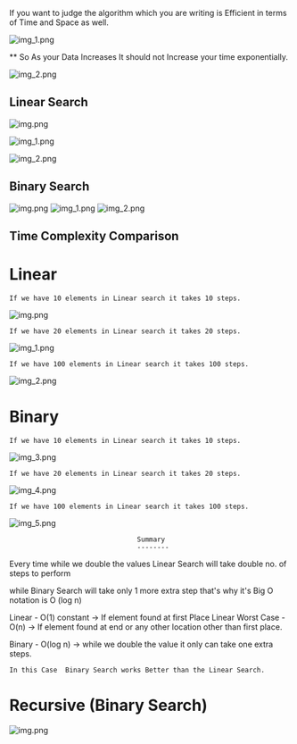 
If you want to judge the algorithm which you are writing is Efficient in terms of Time and Space as well.

![img_1.png](snapshots/img_10.png)

** So As your Data Increases It should not Increase your time exponentially. 

![img_2.png](snapshots/img_11.png)





Linear Search
--------------

![img.png](snapshots/img.png)

![img_1.png](snapshots/img_1.png)

![img_2.png](snapshots/img_2.png)




Binary Search
-------------

![img.png](snapshots/img1.png)
![img_1.png](snapshots/img2.png)
![img_2.png](snapshots/img3.png)


Time Complexity Comparison
--------------------------

Linear
======


    If we have 10 elements in Linear search it takes 10 steps.

![img.png](snapshots/img9.png)

    If we have 20 elements in Linear search it takes 20 steps.

![img_1.png](snapshots/img4.png)

    If we have 100 elements in Linear search it takes 100 steps.

![img_2.png](snapshots/img5.png)


Binary
======


    If we have 10 elements in Linear search it takes 10 steps.

![img_3.png](snapshots/img6.png)

    If we have 20 elements in Linear search it takes 20 steps.

![img_4.png](snapshots/img7.png)

    If we have 100 elements in Linear search it takes 100 steps.

![img_5.png](snapshots/img8.png)




                                    Summary
                                    --------


Every time while we double the values Linear Search will take double no. of steps to perform 

while Binary Search will take only 1 more extra step that's why it's Big O notation is O (log n)

Linear  -   O(1) constant      -> If element found at first Place
Linear Worst Case -   O(n)     -> If element found at end or any other location other than first place.

Binary - O(log n)              -> while we double the value it only can take one extra steps.

    In this Case  Binary Search works Better than the Linear Search.



Recursive (Binary Search)
=========================

![img.png](snapshots/img12.png)









